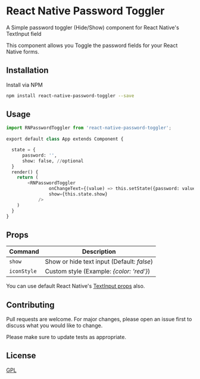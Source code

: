 # React Native Password Toggler

A Simple password toggler (Hide/Show) component for React Native's TextInput field

This component allows you Toggle the password fields for your React Native forms.

## Installation

Install via NPM


```bash
npm install react-native-password-toggler --save
```

## Usage

```python
import RNPasswordToggler from 'react-native-password-toggler';
 
export default class App extends Component {

  state = {
      password: '',
      show: false, //optional
  }
  render() {
    return (
        <RNPasswordToggler 
                onChangeText={(value) => this.setState({password: value})}
                show={this.state.show} 
            />
    )
  }
}

```

## Props

| Command | Description |
| --- | --- |
| `show` | Show or hide text input (Default: *false*) |
| `iconStyle` | Custom style (Example: *{color: 'red'}*) |

You can use default React Native's [TextInput props](https://facebook.github.io/react-native/docs/view#props) also.


## Contributing
Pull requests are welcome. For major changes, please open an issue first to discuss what you would like to change.

Please make sure to update tests as appropriate.

## License
[GPL](https://www.gnu.org/licenses/gpl-3.0.en.html)
